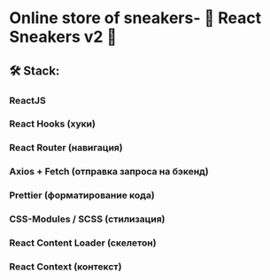 <h1>Online store of sneakers- 👟 React Sneakers v2 👟

<h2>🛠 Stack:
<h3>ReactJS
<h3>React Hooks (хуки)
<h3>React Router (навигация)
<h3>Axios + Fetch (отправка запроса на бэкенд)
<h3>Prettier (форматирование кода)
<h3>CSS-Modules / SCSS (стилизация)
<h3>React Content Loader (скелетон)
<h3>React Context (контекст)
